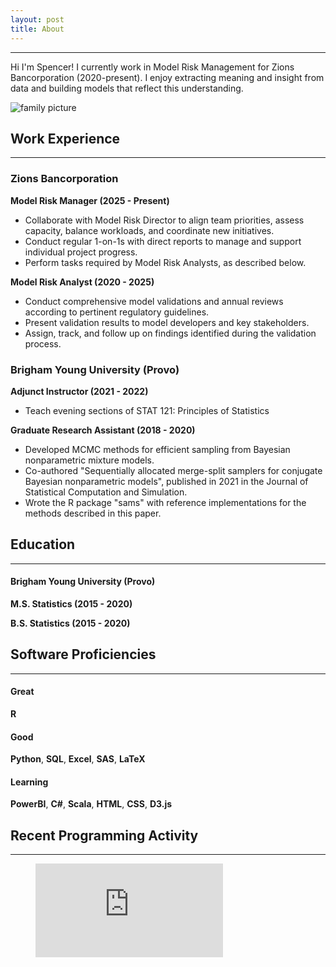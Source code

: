 ```yaml
---
layout: post
title: About
---
```


---

Hi I'm Spencer! I currently work in Model Risk Management for Zions Bancorporation (2020-present). I enjoy extracting meaning and insight from data and building models that reflect this understanding. 

![family picture](images/family.JPG)

## Work Experience

--- 

### Zions Bancorporation

**Model Risk Manager (2025 - Present)**

- Collaborate with Model Risk Director to align team priorities, assess capacity, balance workloads, and coordinate new initiatives.
- Conduct regular 1-on-1s with direct reports to manage and support individual project progress.
- Perform tasks required by Model Risk Analysts, as described below.

**Model Risk Analyst (2020 - 2025)**

- Conduct comprehensive model validations and annual reviews according to pertinent regulatory guidelines.
- Present validation results to model developers and key stakeholders.
- Assign, track, and follow up on findings identified during the validation process.

### Brigham Young University (Provo)

**Adjunct Instructor (2021 - 2022)**

- Teach evening sections of STAT 121: Principles of Statistics

**Graduate Research Assistant (2018 - 2020)**

- Developed MCMC methods for efficient sampling from Bayesian nonparametric mixture models.
- Co-authored "Sequentially allocated merge-split samplers for conjugate Bayesian nonparametric models", published in 2021 in the Journal of Statistical Computation and Simulation.
- Wrote the R package "sams" with reference implementations for the methods described in this paper.


## Education
---

#### Brigham Young University (Provo)

**M.S. Statistics (2015 - 2020)**

**B.S. Statistics (2015 - 2020)**

## Software Proficiencies
---

#### Great

**R**

#### Good

**Python**, **SQL**, **Excel**, **SAS**, **LaTeX**

#### Learning

**PowerBI**, **C#**, **Scala**, **HTML**, **CSS**, **D3.js**

## Recent Programming Activity
---
<figure><embed src="https://wakatime.com/share/@snukem/d3b3f646-8b00-480c-9a3a-c58bf64602b6.svg"></figure>
